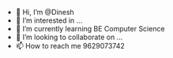 - 👋 Hi, I’m @Dinesh
- 👀 I’m interested in ...
- 🌱 I’m currently learning BE Computer Science 
- 💞️ I’m looking to collaborate on ...
- 📫 How to reach me 9629073742

<!---
Dinesh9112002/Dinesh9112002 is a ✨ special ✨ repository because its `README.md` (this file) appears on your GitHub profile.
You can click the Preview link to take a look at your changes.
--->
